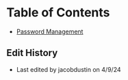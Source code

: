 # Table of Contents

* [Password Management](password-management.md)

## Edit History

- Last edited by jacobdustin on 4/9/24